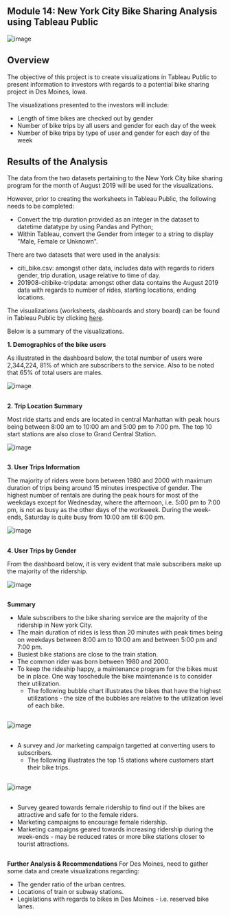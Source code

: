 ## Module 14: New York City Bike Sharing Analysis using Tableau Public


![image](https://user-images.githubusercontent.com/82583576/126883517-e3d16349-be14-40a1-a173-b4ca89c2ba7b.png)




## Overview

The objective of this project is to create visualizations in Tableau Public to present information to investors with regards to a potential bike sharing project in Des Moines, Iowa.

The visualizations presented to the investors will include:

- Length of time bikes are checked out by gender
- Number of bike trips by all users and gender for each day of the week
- Number of bike trips by type of user and gender for each day of the week

## Results of the Analysis

The data from the two datasets pertaining to the New York City bike sharing program for the month of August 2019 will be used for the visualizations.

However, prior to creating the worksheets in Tableau Public, the following needs to be completed:

- Convert the trip duration provided as an integer in the dataset to  datetime datatype by using Pandas and Python;
- Within Tableau, convert the Gender from integer to a string to display "Male, Female or Unknown".

There are two datasets that were used in the analysis:

- citi_bike.csv: amongst other data, includes data with regards to riders gender, trip duration, usage relative to time of day.
- 201908-citibike-tripdata: amongst other data contains the August 2019 data with regards to number of rides, starting locations, ending locations.

The visualizations (worksheets, dashboards and story board) can be found in Tableau Public by clicking [here](https://public.tableau.com/app/profile/binoy.luckoo/viz/NYC_DesMoines_CitiBikes/NewYorkCityBikeRides?publish=yes).

Below is a summary of the visualizations.

**1. Demographics of the bike users**

As illustrated in the dashboard below, the total number of users were 2,344,224, 81% of which are subscribers to the service.
Also to be noted that 65% of total users are males.

![image](https://user-images.githubusercontent.com/82583576/126883629-8f3bcfd8-4c8a-4a5a-8ea4-fe42ee00059e.png)
##
##
**2. Trip Location Summary**

Most ride starts and ends are located in central Manhattan with peak hours being between 8:00 am to 10:00 am and 5:00 pm to 7:00 pm.
The top 10 start stations are also close to Grand Central Station.

![image](https://user-images.githubusercontent.com/82583576/126883636-f710d64a-9bda-4a1b-b35e-59c1e18d0d39.png)
##
##
**3. User Trips Information**

The majority of riders were born between 1980 and 2000 with maximum duration of trips being around 15 minutes irrespective of gender.
The highest number of rentals are during the peak hours for most of the weekdays except for Wednesday, where the afternoon, i.e. 5:00 pm to 7:00 pm, is not as busy as the other days of the workweek.
During the week-ends, Saturday is quite busy from 10:00 am till 6:00 pm.

![image](https://user-images.githubusercontent.com/82583576/126883657-944fc035-b777-4c73-a152-421c3ad79c3c.png)
##
##
**4. User Trips by Gender**

From the dashboard below, it is very evident that male subscribers make up the majority of the ridership. 

![image](https://user-images.githubusercontent.com/82583576/126883668-494ff42a-37d3-47c8-af22-da6413287780.png)
##
##
**Summary**
- Male subscribers to the bike sharing service are the majority of the ridership in New york City.
- The main duration of rides is less than 20 minutes with peak times being on weekdays between 8:00 am to 10:00 am and between 5:00 pm and 7:00 pm.
- Busiest bike stations are close to the train station.
- The common rider was born between 1980 and 2000. 
- To keep the rideship happy, a maintenance program for the bikes must be in place. One way toschedule the bike maintenance is to consider their utilization.
  - The following bubble chart illustrates the bikes that have the highest utilizations - the size of the bubbles are relative to the utilization level of each bike.
##
![image](https://user-images.githubusercontent.com/82583576/126883679-b9e14356-9507-421b-9ae6-5819aea801b6.png)
##
##
- A survey and /or marketing campaign targetted at converting users to subscribers.
  - The following illustrates the top 15 stations where customers start their bike trips.
##
![image](https://user-images.githubusercontent.com/82583576/126885961-9b7d348f-1339-4606-b9e7-621c22c5f087.png)
##
##
- Survey geared towards female ridership to find out if the bikes are attractive and safe for to the female riders.
- Marketing campaigns to encourage female ridership.
- Marketing campaigns geared towards increasing ridership during the week-ends - may be reduced rates or more bike stations closer to tourist attractions. 

##
**Further Analysis & Recommendations**
For Des Moines, need to gather some data and create visualizations regarding:
- The gender ratio of the urban centres.
- Locations of train or subway stations.
- Legislations with regards to bikes in Des Moines - i.e. reserved bike lanes.




